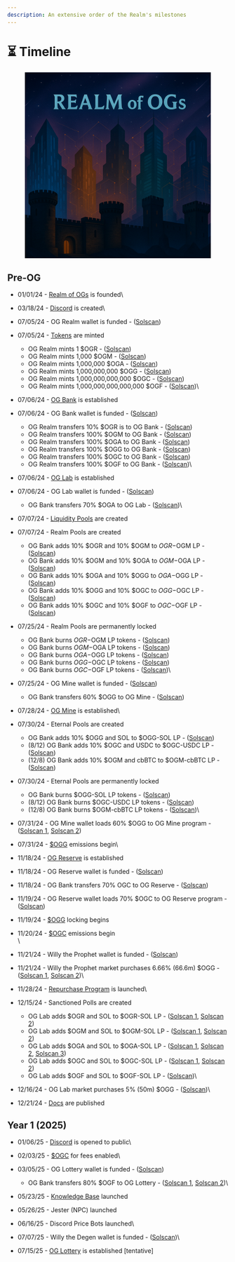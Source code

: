 ```yaml
---
description: An extensive order of the Realm's milestones
---
```


# ⏳ Timeline

<figure><img src=".gitbook/assets/timeline.png" alt=""><figcaption></figcaption></figure>

## Pre-OG

* 01/01/24 - [Realm of OGs](power/realm-of-ogs.md) is founded\

* 03/18/24 - [Discord](https://discord.gg/ogrealm) is created\

* 07/05/24 - OG Realm wallet is funded - ([Solscan](https://solscan.io/tx/4Kwmo2fd7wcciTNmQKuSmyhQUGceVk6SvMhL41QVRtxeJ7p69jvfxurMn79aPTCPNzF4i5MbJDvhsrcGre5pzdJE))
* 07/05/24 - [Tokens](constructs/tokens/) are minted
  * OG Realm mints 1 $OGR - ([Solscan](https://solscan.io/tx/52Pu6sohtqfpjYWqHgUADKKbbcJ93nJ853vBqjx3FyvGemhwL8fH91jWWCmTts1ncQVsy64UbeWQpPGbMjycoBpN))
  * OG Realm mints 1,000 $OGM - ([Solscan](https://solscan.io/tx/2oQFweRXX1SGqZtMJbwuJbBpeZ7YScmgEWt9USqYtbfqoyQ3UMGuNLDuAaH8PEQ95cz3diYjkjSqJMo8vLHnBzBX))
  * OG Realm mints 1,000,000 $OGA - ([Solscan](https://solscan.io/tx/35kfEBKLo6puEP8ESbbU3h2dKQdrmTmGJS7RHXdiyBGtwN2PCQN6n38AjZSCmjrwgVc6mP28NS9CJT1zW4xcKHd1))
  * OG Realm mints 1,000,000,000 $OGG - ([Solscan](https://solscan.io/tx/pLYntYQV3UXJjshACfDycLQKS22DKSRGe9ShtHZf6qjwBnfVGNxu8LgSrdvH5CJ3MaV4hXAFSwrsGUQgRNoFV7A))
  * OG Realm mints 1,000,000,000,000 $OGC - ([Solscan](https://solscan.io/tx/5LfaL3g25Ke4zCceunRCvj55XRUfVqTV3K5BfwyjbHRJ6d57bWzs9cF9Diey4cavJcw9HTWVbeFcnccjodaWh1ZK))
  * OG Realm mints 1,000,000,000,000,000 $OGF - ([Solscan](https://solscan.io/tx/hhkKT1dSdf1HXiZphY1QGY39E9sxTaDY9szTJ1X2UMKLb365LzC6gdaihup7RP6veAFJt1pwFQLuT8ziyQarYY8))\

* 07/06/24 - [OG Bank](institutions/og-bank.md) is established
* 07/06/24 - OG Bank wallet is funded - ([Solscan](https://solscan.io/tx/3pqsyiYmyaGcA2zuYbZsfov9XWwyCyc9ogY349dcX4RzPkbhCKzWENdjJoNyKkTLKB5ApmMBfvv59aERb2pG5t43))
  * OG Realm transfers 10% $OGR is to OG Bank - ([Solscan](https://solscan.io/tx/d6EbhacWqvuVJrNjM4A7qdX2SZpuvY3KHpNKGG5oQo8tK2ZkiBMELT2L8pFtoDVtifNYe8ZLJX3LKVLbnSkwt4h))
  * OG Realm transfers 100% $OGM to OG Bank - ([Solscan](https://solscan.io/tx/4ganH5L4xQJX3bjUCQ3k5rrrH2cvLtSjbJrrDJ8MdfVnYr9DMT7esnGHUQiqhsm3bKeDBZ84TK8juzxghkrSfFrK))
  * OG Realm transfers 100% $OGA to OG Bank - ([Solscan](https://solscan.io/tx/4TqZvQDTy8DAXahwemuNE1q3fLL4HRC3ip6NiUvyHh6MTbytRUBfDymyBMNiRT2hAk9ocUyS5xssWKj5e6oVtD1Y))
  * OG Realm transfers 100% $OGG to OG Bank - ([Solscan](https://solscan.io/tx/eRmpJw1AKaLhewmsHjyf6pnEaPV1MwE5RS783Y6LW6horT1Fr9Jm3UZQg7mu4UwzCLCPth4tKNSHeHpeWxCWuLB))
  * OG Realm transfers 100% $OGC to OG Bank - ([Solscan](https://solscan.io/tx/U25Kvw88btCQBpZ539ypjTo8RoBAePnW5cCEynbm9vf9CpcXyKG4uu8Yfu8EsqQi25MJSQ8eRuFM6bdtnWiuJ5r))
  * OG Realm transfers 100% $OGF to OG Bank - ([Solscan](https://solscan.io/tx/4FiBmNFWUJVVMsaRgpimGNvYftWymFqU2HZNzJcEQQe5bF7F47aSP1Vq7c3cZV7VFH3CyszDTiV6B2k9UXBtjUnA))\

* 07/06/24 - [OG Lab](institutions/og-lab.md) is established
* 07/06/24 - OG Lab wallet is funded - ([Solscan](https://solscan.io/tx/2rX7UiDBs66fzuenoQFb95js6S7yKSib9ub8ZFiN4FPzb7df1e8XDszwyynKgSsm6Cy3q1MZQmHFEi8vWHAExfcx))
  * OG Bank transfers 70% $OGA to OG Lab - ([Solscan](https://solscan.io/tx/2dSNQkLGfqroubWXJwH32CUwsQ7Yav1ejF6F2u8YaMvHnebDfYFGVZL9ySLnKfPWE8ATMjUcoVjYRuJSjNLadp3c))\

* 07/07/24 - [Liquidity Pools](constructs/liquidity-pools/) are created
* 07/07/24 - Realm Pools are created
  * OG Bank adds 10% $OGR and 10% $OGM to $OGR-$OGM LP - ([Solscan](https://solscan.io/tx/4HwgLeanrXZM2L9SqhZsAiNsEwfmhnRogTXY42goDNVZrxLWPVrQKWCXCWQYHTgo9GNh3SaJTnhgiaMHBraeEUZ))
  * OG Bank adds 10% $OGM and 10% $OGA to $OGM-$OGA LP - ([Solscan](https://solscan.io/tx/3a7SW13DYRnLoV944c1xbojAWpqkXAoEPwm2MRmDjSt6oRsh9JUP2aLB62xqmcgye4ogRGywWKuSukTXA3z3P5Ky))
  * OG Bank adds 10% $OGA and 10% $OGG to $OGA-$OGG LP - ([Solscan](https://solscan.io/tx/4dsQEx27uzBSS5kxRTRMS9e5vLzKDSicihC4rEMN9Se5SCytxuFoKKSfcH6YcXdGfFpVT8sYvLmpcnt8B5ePRDhF))
  * OG Bank adds 10% $OGG and 10% $OGC to $OGG-$OGC LP - ([Solscan](https://solscan.io/tx/2NwXMfSZdbmv5DL7P9qsSqjokjG5aZ1TBSHD66ak7etGFgwwa63SktefhK6VrsRPFuiZg7bcGhESiynDSZHBpvvR))
  * OG Bank adds 10% $OGC and 10% $OGF to $OGC-$OGF LP - ([Solscan](https://solscan.io/tx/3s8qfc4kp14EgeGofxhESDj8uAu78wMu2edRXHoKnfAte6g6dbqRyXkfFfok8M554s6Pi25jZHB1fzJxvepTcEEE))
* 07/25/24 - Realm Pools are permanently locked
  * OG Bank burns $OGR-$OGM LP tokens - ([Solscan](https://solscan.io/tx/2m8D9C7YT55G9dsn4BtxfGjGhVDAoYp2LvZUQFJJpts5bzvRV2Uduz5MVpXAYdagj1w1NaXHJb2qAyDEdvQV4CfB))
  * OG Bank burns $OGM-$OGA LP tokens - ([Solscan](https://solscan.io/tx/4YuHU1ERLMBDnGtdGzGdJDxJywG6Xd9fm5pdDbhG7a8x2GDK8GXvWe3gXgm4EFfzkDfRJQ86zAEuFECJ9bXJ9ehr))
  * OG Bank burns $OGA-$OGG LP tokens - ([Solscan](https://solscan.io/tx/642U9quVnXrizMJNvcZXGvaNjDNf23vVF74Hxmew1n51odAou9CtmyTzFMntDKQtvjz6p3jTjA2ooKgwDUtkf6YB))
  * OG Bank burns $OGG-$OGC LP tokens - ([Solscan](https://solscan.io/tx/52ThA2YKiJsxHEEmyRFgrR52i8WUkcREo3tH5czLR2zN4tBBHtJD9G9yNF3WrrnGqHN3jgeEjRucDGZ5ow1kAmhh))
  * OG Bank burns $OGC-$OGF LP tokens - ([Solscan](https://solscan.io/tx/uYzLxJ1AWW2GUTKGxh8zRuDMoH1jBJh4WuYAqJBYRV75Tr7Nw5cn8NfuHnT85rnXvRi3rTLQMtVVaW2jGCWxkTF))\

* 07/25/24 - OG Mine wallet is funded - ([Solscan](https://solscan.io/tx/Ad4r1wQ8mmBP1HwvGMr7arXcYhiTwJBDdvRtX2xTvQknGUuHCTqksmxUnuybBeZ7H6d9UPZmYrcr4QUPhebUzCL))
  * OG Bank transfers 60% $OGG to OG Mine - ([Solscan](https://solscan.io/tx/48YauWagRUPG6PH1VLvnnAeMTAV1M4h6dhzvXjphQJZFPJPpMwv6R4CzPdiN1YD7PSDpc9eq3FQBh9yXWKy8mDA6))
* 07/28/24 - [OG Mine](institutions/og-mine.md) is established\

* 07/30/24 - Eternal Pools are created
  * OG Bank adds 10% $OGG and SOL to $OGG-SOL LP - ([Solscan](https://solscan.io/tx/254bwRuhuyhX6Zn1QBejtVb1hwaZSKwK3LUxFUhy24bXYaUbQMMjU8nq3G7whqYKystMVN6cERiuKJRQeHLKzGxK))
  * (8/12) OG Bank adds 10% $OGC and USDC to $OGC-USDC LP - ([Solscan](https://solscan.io/tx/5siarwqtJPpxxAKoPzk29otU9CCpN1WQ4vAqMPsRtFT5D4ZVv7EXqPpmhkU5FgaDtYURwjnENMY6asUHp7DQ9Hez))
  * (12/8) OG Bank adds 10% $OGM and cbBTC to $OGM-cbBTC LP - ([Solscan](https://solscan.io/tx/2BnSeA7YnNW9jaRPf2TDfnXgjWGYHuJoLbePybQTAsqKt7wvjHfijgBYGvdkpFoVPzmNuEEx7siisZCenm7ihSBu))
* 07/30/24 - Eternal Pools are permanently locked
  * OG Bank burns $OGG-SOL LP tokens - ([Solscan](https://solscan.io/tx/5itjTVukf8YX929Aixzrm5KtQrtEXdXTCG2SvhvV8y9BbELf41Y8S3TSJ35XvjucnRkaZHiHe3B8c3uGWc6tHHpD))
  * (8/12) OG Bank burns $OGC-USDC LP tokens - ([Solscan](https://solscan.io/tx/5siarwqtJPpxxAKoPzk29otU9CCpN1WQ4vAqMPsRtFT5D4ZVv7EXqPpmhkU5FgaDtYURwjnENMY6asUHp7DQ9Hez))
  * (12/8) OG Bank burns $OGM-cbBTC LP tokens - ([Solscan](https://solscan.io/tx/5wW6FZCuE5Vu4W7eTvq92LGmfLbGk4PUUzGycMwSfpasEnMT1sgHZBen7MJkpebp4dwi3UuSyX7BVovynY37HTzL))\

* 07/31/24 - OG Mine wallet loads 60% $OGG to OG Mine program - ([Solscan 1](https://solscan.io/tx/42WyxW6CMGUzjjv3XWAUFBzBJFiFJCPGJFa2V4shynExB2WgD4PruMj58k4L6CTHwJoBVLovoJhfYbgxPDc4CiVh), [Solscan 2](https://solscan.io/tx/4Hpj2NomgSW4oAsgf3w1svVxzrgvLUbqT7ENSicxQMufPG4cF8jQk7fe8AH6KTN3M1skpVCLZc6c4CMZinVt6aEu))
* 07/31/24 - [$OGG](constructs/tokens/usdogg-og-gold.md) emissions begin\

* 11/18/24 - [OG Reserve](institutions/og-reserve.md) is established
* 11/18/24 - OG Reserve wallet is funded - ([Solscan](https://solscan.io/tx/4xANoD3jqdzjSuTMjqfZkBNvejxWzrj3xhWkKo6VzjuZs4GVa2iRYFKSGLm43N2Qe3PsJxLWQ3gBmtrFZvuQzNzN))
* 11/18/24 - OG Bank transfers 70% OGC to OG Reserve - ([Solscan](https://solscan.io/tx/7BP7n4VaCUxwuGk62Zz1ZhPVPTaEJhNnVVoiDzN1UAJmT575efm6ZZd3iGrmeG8WswpiJjNYwsiCCpf7sHZA3uL))
* 11/19/24 - OG Reserve wallet loads 70% $OGC to OG Reserve program - ([Solscan](https://solscan.io/tx/Hfg7D5XC2WHtSCPU8atHxT4JSubWp1fgbS49phwdkMCivtrFgcswb3LEKpZn2ywXwfVXQAF6wVeEgdfjv1RnHTY))
* 11/19/24 - [$OGG](constructs/tokens/usdogg-og-gold.md) locking begins
* 11/20/24 - [$OGC](constructs/tokens/usdogc-og-coin.md) emissions begin\
  \

* 11/21/24 - Willy the Prophet wallet is funded - ([Solscan](https://solscan.io/tx/3V561D4eMEv4TkNCPQKdSKKUZt493sMXGAzVvicprrD2pnSyxWTQWEmtJmL37hgug72viontcUxayS3eEsw8BxVw))
* 11/21/24 - Willy the Prophet market purchases 6.66% (66.6m) $OGG - ([Solscan 1](https://solscan.io/tx/5WEhPAzj6AAmzkVipqWsY4J2hthGjanYAYdx4WBT3HTNUXuKLvPunXvNhWFjMRTjBpZgfYsFkj1zWqXwvWP8oSnv), [Solscan 2](https://solscan.io/tx/Nes1b8qwKLPBYkQnC3X4WsUj1SQUpNz1Sd42JiVmaNdzjUyWFnjmrstqptmf8frYstRNcx1hUH6TMTwrF2rKgY8))\

* 11/28/24 - [Repurchase Program](constructs/repurchase-programs.md) is launched\

* 12/15/24 - Sanctioned Polls are created
  * OG Lab adds $OGR and SOL to $OGR-SOL LP - ([Solscan 1](https://solscan.io/tx/cUDMLJVw7yhobGKRsmaTeSYeQ2HfbWnzpVmuPPKxK3Zi58SCZkJ1aTTkuH3BczdGxRFwfxhKgTFD91rQ6o2H1gT), [Solscan 2](https://solscan.io/tx/VeRxPdYwRkXysE3Zykc1pUujUrZZ3dF1gdy9ETZGhqXDbQQTXFjL4oXE5EFDog2x7PF5RVQ2jtyZDbCZarDcJaL))
  * OG Lab adds $OGM and SOL to $OGM-SOL LP - ([Solscan 1](https://solscan.io/tx/53a71bgs7YRyPg7SM7kRoiEV7UpABpNq9J4SbtzsQ1miMtwSQPg5YFrtfD3fTBaD3ybdHKd7tbnJFSv6whJPb1HY), [Solscan 2](https://solscan.io/tx/5qq9wEBXTH8GJha11LiFF1DWTwHjsyyafdAHSbWQPoesyYtAgbz7gnKxV8e8sNZnKzs51jp2cn1xfTGzAh21yoCo))
  * OG Lab adds $OGA and SOL to $OGA-SOL LP - ([Solscan 1](https://solscan.io/tx/5jdYVEaGygoibbmTod1CXucoicD68GK27F1KYMLLduGjse5Q1AvjkXahAxDytoUud211gQEeEVSDasRBw7L1DLTs), [Solscan 2](https://solscan.io/tx/xpckpDzyYBwPY4PeB1Vr2rQNWB9B8WNmPDEJKHEaadhXmVazagLCCGHpKtyKkb7GogCKedyDUHt7oHn8iPmyj1g), [Solscan 3](https://solscan.io/tx/22tdv39wRroxsUFYh8PT6tm54iSgjd2M5C68qJvEynd2smSTdPXikEX6i6xVwpUDEsG755xBq5wZvHVA9HHTfDtv))
  * OG Lab adds $OGC and SOL to $OGC-SOL LP - ([Solscan 1](https://solscan.io/tx/4ZUZ8aXfpatfxjqzotyz5ggdbSTaZp71hsPNM9Z8su92TocBJdPjs5FyDpfYnaMeqaXCvnyCzDZk7UBrHiVK5yjV), [Solscan 2](https://solscan.io/tx/4YSJKuM2grLBdJg9uy675pQmVS9Rz4e5Q6sAMJiTtd3DzwEr2M6X9kUn8zva23rxhAoeRdM8BdqSR3CnH4WZ6FBd))
  * OG Lab adds $OGF and SOL to $OGF-SOL LP - ([Solscan](https://solscan.io/tx/RYqqWYNXeNePq2AdNZ6DYBZpcXYuvCJmu47ktmqdxbTae7ACDSuHzVB4V2iHyiVbk7GMBHpBHvNFAvnnqjs3SiA))\

* 12/16/24 - OG Lab market purchases 5% (50m) $OGG - ([Solscan](https://solscan.io/tx/2LGjvoNSpnAG8rT641H2eT8x4gkfNNc16axvFuFz4HYMgUbR7mz5dsSjNg3kEXK8dAVMEJkjXVwiTHGqeVL2hbM4))\

* 12/21/24 - [Docs](broken-reference) are published

## Year 1  (2025)

* 01/06/25 - [Discord](https://discord.gg/ogrealm) is opened to public\

* 02/03/25 - [$OGC](constructs/tokens/usdogc-og-coin.md) for fees enabled\

* 03/05/25 - OG Lottery wallet is funded - ([Solscan](https://solscan.io/tx/2iwb3cVcmchuYHayb4139aYsyySB2fnP2gbqKz8i8fRKTfMZSeQ52eYbXqmpBvpSa7Y5Nx1qLEjVWE42VfTRXnyE))
  * OG Bank transfers 80% $OGF to OG Lottery - ([Solscan 1](https://solscan.io/tx/3YTyK5hKouuiG9guroeABoRAcbvvg2w9pWvbhYsdrn1nrr79E5ZfZpQxaC7rqEK3FbM55ACF9AsmsN3SMUdxLoJJ), [Solscan 2](https://solscan.io/tx/5qG5cxcJmiovXmhVhq1BWApm6ByywWPQ3XJv1anDUTZNAD5WcuPmjcfcY5qkvV8EbZH4siPgJ9YCZ6y1GmY28cqq))\

* 05/23/25 - [Knowledge Base](constructs/knowledge-base.md) launched
* 05/26/25 - Jester (NPC) launched
* 06/16/25 - Discord Price Bots launched\

* 07/07/25 - Willy the Degen wallet is funded - ([Solscan](https://solscan.io/tx/2iwb3cVcmchuYHayb4139aYsyySB2fnP2gbqKz8i8fRKTfMZSeQ52eYbXqmpBvpSa7Y5Nx1qLEjVWE42VfTRXnyE))\

* 07/15/25 - [OG Lottery](institutions/og-lottery.md) is established \[tentative]

